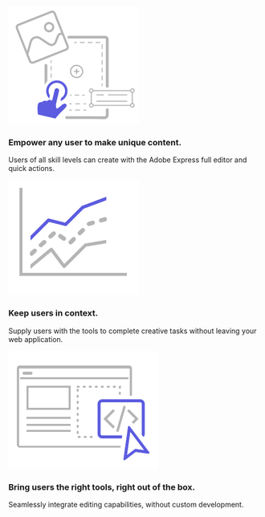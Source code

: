 
<TextBlock slots="image, heading, text" width="33%" theme="light" className="context" />

![MSFT Teams logo](../images/Benefits-blade-image-1.svg)

### Empower any user to make unique content.

Users of all skill levels can create with the Adobe Express full editor and quick actions.

<TextBlock slots="image, heading, text" width="33%" theme="light" className="context" />

![JIRA Cloud logo](../images/Benefits-blade-image-2.svg)

### Keep users in context.

Supply users with the tools to complete creative tasks without leaving your web application.

<TextBlock slots="image, heading, text" width="33%" theme="light" className="context" />

![Slack logo](../images/Benefits-blade-image-3.svg)

### Bring users the right tools, right out of the box.

Seamlessly integrate editing capabilities, without custom development.
